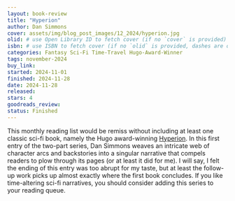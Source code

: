 ```yaml
---
layout: book-review
title: "Hyperion"
author: Dan Simmons
cover: assets/img/blog_post_images/12_2024/hyperion.jpg
olid: # use Open Library ID to fetch cover (if no `cover` is provided)
isbn: # use ISBN to fetch cover (if no `olid` is provided, dashes are optional)
categories: Fantasy Sci-Fi Time-Travel Hugo-Award-Winner
tags: november-2024
buy_link:
started: 2024-11-01
finished: 2024-11-28
date: 2024-11-28
released: 
stars: 4
goodreads_review: 
status: Finished
---
```


This monthly reading list would be remiss without including at least one classic sci-fi book, namely the Hugo award-winning [Hyperion](https://en.wikipedia.org/wiki/Hyperion_(Simmons_novel)). In this first entry of the two-part series, Dan Simmons weaves an intricate web of character arcs and backstories into a singular narrative that compels readers to plow through its pages (or at least it did for me). I will say, I felt the ending of this entry was too abrupt for my taste, but at least the follow-up work picks up almost exactly where the first book concludes. If you like time-altering sci-fi narratives, you should consider adding this series to your reading queue.
